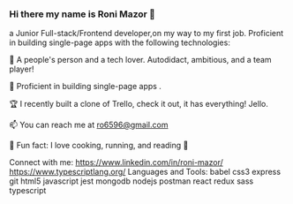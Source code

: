 ### Hi there my name is Roni Mazor 👋

a Junior Full-stack/Frontend developer,on my way to my first job.
Proficient in building single-page apps with the following technologies:



🧲 A people's person and a tech lover. Autodidact, ambitious, and a team player!

🌴 Proficient in building single-page apps .

🏆 I recently built a clone of Trello, check it out, it has everything! Jello.

📫 You can reach me at ro6596@gmail.com

💙 Fun fact: I love cooking, running, and reading 🎨

Connect with me:
https://www.linkedin.com/in/roni-mazor/
https://www.typescriptlang.org/
Languages and Tools:
babel css3 express git html5 javascript jest mongodb nodejs postman react redux sass typescript
